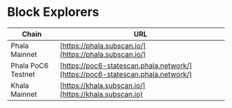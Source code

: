 # Block Explorers

| Chain              | URL                                                                            |
| ------------------ | ------------------------------------------------------------------------------ |
| Phala Mainnet      | [https://phala.subscan.io/](https://phala.subscan.io/)                         |
| Phala PoC6 Testnet | [https://poc6-statescan.phala.network/](https://poc6-statescan.phala.network/) |
| Khala Mainnet      | [https://khala.subscan.io/](https://khala.subscan.io)                          |
